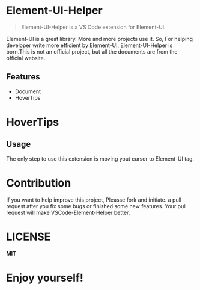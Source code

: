 # Element-UI-Helper
> Element-UI-Helper is a VS Code extension for Element-UI.

Element-UI is a great library. More and more projects use it. So, For helping developer write more efficient by Element-UI, Element-UI-Helper is born.This is not an official project, but all the documents are from the official website.

## Features

* Document
* HoverTips

# HoverTips

## Usage

The only step to use this extension is moving yout cursor to Element-UI tag.

# Contribution

If you want to help improve this project, Pleasse fork and initiate. a pull request after you fix some bugs or finished some new features. Your pull request will make VSCode-Element-Helper better.

# LICENSE

**MIT**

# **Enjoy yourself!**
